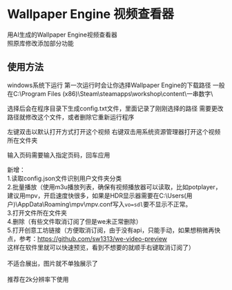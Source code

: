 # Wallpaper Engine 视频查看器
用AI生成的Wallpaper Engine视频查看器</br>
照原库修改添加部分功能

## 使用方法
windows系统下运行
第一次运行时会让你选择Wallpaper Engine的下载路径
一般在C:\Program Files (x86)\Steam\steamapps\workshop\content\一串数字\

选择后会在程序目录下生成config.txt文件，里面记录了刚刚选择的路径
需要更改路径就修改这个文件，或者删除它重新运行程序

左键双击以默认打开方式打开这个视频
右键双击用系统资源管理器打开这个视频所在文件夹

输入页码需要输入指定页码，回车应用

新增：</br>
1.读取config.json文件识别用户文件夹分类</br>
2.批量播放（使用m3u播放列表，确保有视频播放器可以读取，比如potplayer，建议用mpv，开启速度快很多，如果是HDR显示器需要在C:\Users\(用户)\AppData\Roaming\mpv\mpv.conf写入`vo=sdl`要不显示不正常。</br>
3.打开文件所在文件夹</br>
4.删除（有些文件取消订阅了但是we未正常删除）</br>
5.打开创意工坊链接（方便取消订阅，由于没有api，只能手动，如果想稍微再快点，参考：https://github.com/sw1313/we-video-preview</br>
这样在软件里就可以快速预览，看到不想要的就顺手右键取消订阅了）</br>
</br>
不适合展出，图片就不单独展示了</br>
</br>
推荐在2k分辨率下使用</br>
